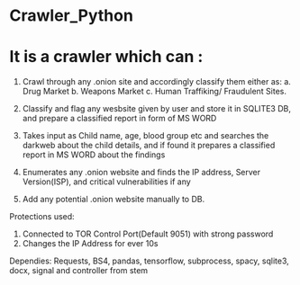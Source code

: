 # Crawler_Python

# It is a crawler which can :
1. Crawl through any .onion site and accordingly classify them either as:
 a. Drug Market
 b. Weapons Market
 c. Human Traffiking/ Fraudulent Sites.
 
2. Classify and flag any wesbsite given by user and store it in SQLITE3 DB, and prepare a classified report in form of MS WORD

3. Takes input as Child name, age, blood group etc and searches the darkweb about the child details, and if found it prepares a 
   classified report in MS WORD about the findings
4. Enumerates any .onion website and finds the IP address, Server Version(ISP), and critical vulnerabilities if any

5. Add any potential .onion website manually to DB.

Protections used: 
1. Connected to TOR Control Port(Default 9051) with strong password
2. Changes the IP Address for ever 10s

Dependies:
Requests, BS4, pandas, tensorflow, subprocess, spacy, sqlite3, docx, signal and controller from stem

